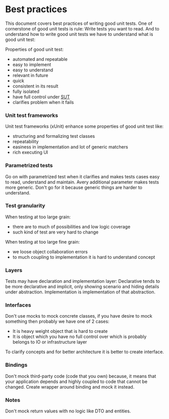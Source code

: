 # Best practices
This document covers best practices of writing good unit tests. 
One of cornerstone of good unit tests is rule: Write tests you want to read.
And to understand how to write good unit tests we have to understand what is good unit test:

Properties of good unit test:
* automated and repeatable
* easy to implement
* easy to understand
* relevant in future
* quick
* consistent in its result
* fully isolated
* have full control under [SUT](../terminology.md#sut)
* clarifies problem when it fails

### Unit test frameworks
Unit test frameworks (xUnit) enhance some properties of good unit test like:
* structuring and formalizing test classes
* repeatability
* easiness in implementation and lot of generic matchers
* rich executing UI

### Parametrized tests
Go on with parametrized test when it clarifies and makes tests cases easy to read, understand and maintain.
Avery additional parameter makes tests more generic. Don't go for it because generic things are harder to understand.

### Test granularity
When testing at too large grain:
* there are to much of possibilities and low logic coverage
* such kind of test are very hard to change

When testing at too large fine grain:
* we loose object collaboration errors
* to much coupling to implementation it is hard to understand concept

### Layers
Tests may have declaration and implementation layer:
Declarative tends to be more declarative and implicit, only showing scenario and hiding details under abstraction.
Implementation is implementation of that abstraction.
  
### Interfaces

Don't use mocks to mock concrete classes, if you have desire to mock something then probably we have one of 2 cases:
* It is heavy weight object that is hard to create
* It is object which you have no full control over which is probably belongs to IO or infrastructure layer

To clarify concepts and for better architecture it is better to create interface.

### Bindings

Don't mock third-party code (code that you own) because, it means that your application depends and highly coupled to
code that cannot be changed. Create wrapper around binding and mock it instead. 

### Notes

Don't mock return values with no logic like DTO and entities.
   
  